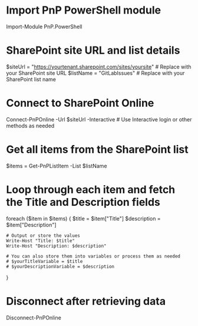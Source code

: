 # Import PnP PowerShell module
Import-Module PnP.PowerShell

# SharePoint site URL and list details
$siteUrl = "https://yourtenant.sharepoint.com/sites/yoursite"  # Replace with your SharePoint site URL
$listName = "GitLabIssues"  # Replace with your SharePoint list name

# Connect to SharePoint Online
Connect-PnPOnline -Url $siteUrl -Interactive  # Use Interactive login or other methods as needed

# Get all items from the SharePoint list
$items = Get-PnPListItem -List $listName

# Loop through each item and fetch the Title and Description fields
foreach ($item in $items) {
    $title = $item["Title"]
    $description = $item["Description"]

    # Output or store the values
    Write-Host "Title: $title"
    Write-Host "Description: $description"
    
    # You can also store them into variables or process them as needed
    # $yourTitleVariable = $title
    # $yourDescriptionVariable = $description
}

# Disconnect after retrieving data
Disconnect-PnPOnline
